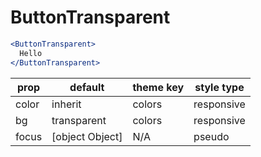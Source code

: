 # ButtonTransparent

```.jsx
<ButtonTransparent>
  Hello
</ButtonTransparent>
```

prop | default | theme key | style type
---|---|---|---
color | inherit | colors | responsive
bg | transparent | colors | responsive
focus | [object Object] | N/A | pseudo